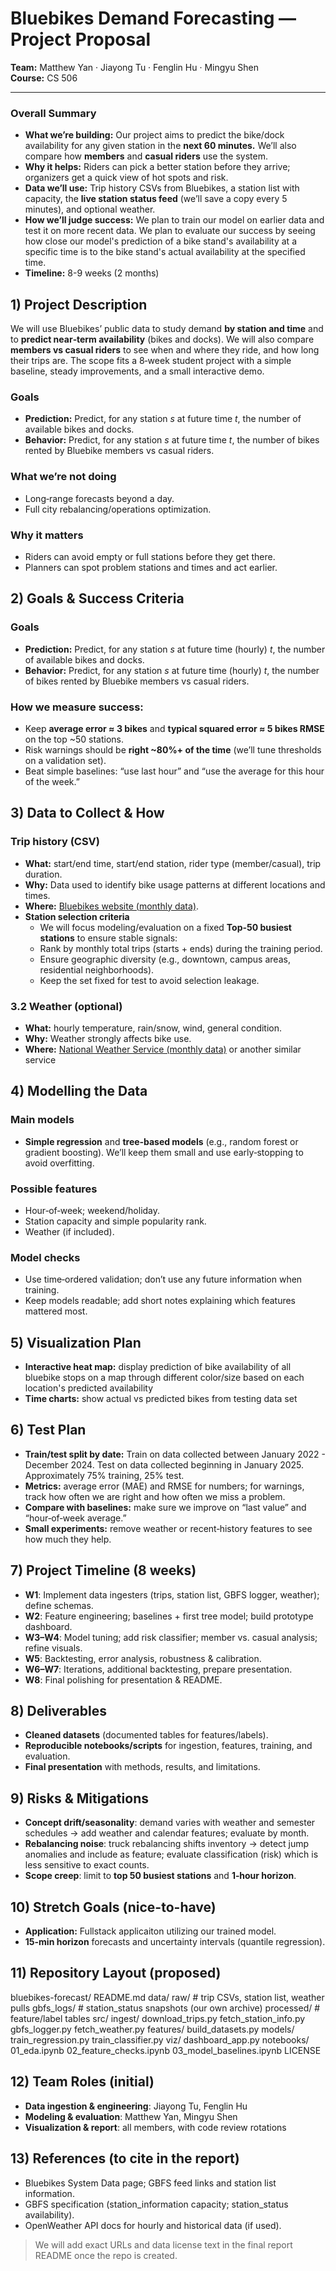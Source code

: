 # Bluebikes Demand Forecasting — Project Proposal

**Team:** Matthew Yan · Jiayong Tu · Fenglin Hu · Mingyu Shen  
**Course:** CS 506

---

### Overall Summary
- **What we’re building:** Our project aims to predict the bike/dock availability for any given station in the **next 60 minutes.** We’ll also compare how **members** and **casual riders** use the system.
- **Why it helps:** Riders can pick a better station before they arrive; organizers get a quick view of hot spots and risk.
- **Data we’ll use:** Trip history CSVs from Bluebikes, a station list with capacity, the **live station status feed** (we’ll save a copy every 5 minutes), and optional weather.
- **How we’ll judge success:** We plan to train our model on earlier data and test it on more recent data. We plan to evaluate our success by seeing how close our model's prediction of a bike stand's availability at a specific time is to the bike stand's actual availability at the specified time.
- **Timeline:** 8-9 weeks (2 months)


## 1) Project Description
We will use Bluebikes’ public data to study demand **by station and time** and to **predict near‑term availability** (bikes and docks). We will also compare **members vs casual riders** to see when and where they ride, and how long their trips are. The scope fits a 8‑week student project with a simple baseline, steady improvements, and a small interactive demo.

### Goals
- **Prediction:** Predict, for any station *s* at future time *t*, the number of available bikes and docks.
- **Behavior:** Predict, for any station *s* at future time *t*, the number of bikes rented by Bluebike members vs casual riders.

### What we’re **not** doing
- Long‑range forecasts beyond a day.
- Full city rebalancing/operations optimization.

### Why it matters
- Riders can avoid empty or full stations before they get there.
- Planners can spot problem stations and times and act earlier.

## 2) Goals & Success Criteria
### Goals
- **Prediction:** Predict, for any station *s* at future time (hourly) *t*, the number of available bikes and docks.
- **Behavior:** Predict, for any station *s* at future time (hourly) *t*, the number of bikes rented by Bluebike members vs casual riders.

### How we measure success:
- Keep **average error ≈ 3 bikes** and **typical squared error ≈ 5 bikes RMSE** on the top ~50 stations.
- Risk warnings should be **right ~80%+ of the time** (we’ll tune thresholds on a validation set).
- Beat simple baselines: “use last hour” and “use the average for this hour of the week.”

## 3) Data to Collect & How
### Trip history (CSV)
- **What:** start/end time, start/end station, rider type (member/casual), trip duration.
- **Why:** Data used to identify bike usage patterns at different locations and times.
- **Where:** [Bluebikes website (monthly data)](https://s3.amazonaws.com/hubway-data/index.html).
- **Station selection criteria**
  - We will focus modeling/evaluation on a fixed **Top-50 busiest stations** to ensure stable signals:
  - Rank by monthly total trips (starts + ends) during the training period.
  - Ensure geographic diversity (e.g., downtown, campus areas, residential neighborhoods).
  - Keep the set fixed for test to avoid selection leakage.

### 3.2 Weather (optional)
- **What:** hourly temperature, rain/snow, wind, general condition.
- **Why:** Weather strongly affects bike use.
- **Where:** [National Weather Service (monthly data)](https://www.weather.gov/wrh/climate?wfo=box) or another similar service

## 4) Modelling the Data
### Main models
- **Simple regression** and **tree‑based models** (e.g., random forest or gradient boosting). We’ll keep them small and use early‑stopping to avoid overfitting.

### Possible features
- Hour‑of‑week; weekend/holiday.  
- Station capacity and simple popularity rank.
- Weather (if included).

### Model checks
- Use time‑ordered validation; don’t use any future information when training.  
- Keep models readable; add short notes explaining which features mattered most.

## 5) Visualization Plan
- **Interactive heat map:** display prediction of bike availability of all bluebike stops on a map through different color/size based on each location's predicted availability
- **Time charts:** show actual vs predicted bikes from testing data set

## 6) Test Plan
- **Train/test split by date:** Train on data collected between January 2022 - December 2024. Test on data collected beginning in January 2025. Approximately 75% training, 25% test.
- **Metrics:** average error (MAE) and RMSE for numbers; for warnings, track how often we are right and how often we miss a problem.  
- **Compare with baselines:** make sure we improve on “last value” and “hour‑of‑week average.”  
- **Small experiments:** remove weather or recent‑history features to see how much they help.

## 7) Project Timeline (8 weeks)
* **W1**: Implement data ingesters (trips, station list, GBFS logger, weather); define schemas.
* **W2**: Feature engineering; baselines + first tree model; build prototype dashboard.
* **W3–W4**: Model tuning; add risk classifier; member vs. casual analysis; refine visuals.
* **W5**: Backtesting, error analysis, robustness & calibration.
* **W6–W7**: Iterations, additional backtesting, prepare presentation.
* **W8**: Final polishing for presentation & README.

## 8) Deliverables
- **Cleaned datasets** (documented tables for features/labels).  
- **Reproducible notebooks/scripts** for ingestion, features, training, and evaluation.  
- **Final presentation** with methods, results, and limitations.

## 9) Risks & Mitigations
- **Concept drift/seasonality**: demand varies with weather and semester schedules → add weather and calendar features; evaluate by month.  
- **Rebalancing noise**: truck rebalancing shifts inventory → detect jump anomalies and include as feature; evaluate classification (risk) which is less sensitive to exact counts.  
- **Scope creep**: limit to **top 50 busiest stations** and **1‑hour horizon**.

## 10) Stretch Goals (nice-to-have)
- **Application:** Fullstack applicaiton utilizing our trained model.
- **15-min horizon** forecasts and uncertainty intervals (quantile regression).

## 11) Repository Layout (proposed)
bluebikes-forecast/
  README.md
  data/
    raw/              # trip CSVs, station list, weather pulls
    gbfs_logs/        # station_status snapshots (our own archive)
    processed/        # feature/label tables
  src/
    ingest/
      download_trips.py
      fetch_station_info.py
      gbfs_logger.py
      fetch_weather.py
    features/
      build_datasets.py
    models/
      train_regression.py
      train_classifier.py
    viz/
      dashboard_app.py
  notebooks/
    01_eda.ipynb
    02_feature_checks.ipynb
    03_model_baselines.ipynb
  LICENSE

## 12) Team Roles (initial)
- **Data ingestion & engineering**: Jiayong Tu, Fenglin Hu  
- **Modeling & evaluation**: Matthew Yan, Mingyu Shen  
- **Visualization & report**: all members, with code review rotations

## 13) References (to cite in the report)
- Bluebikes System Data page; GBFS feed links and station list information.  
- GBFS specification (station_information capacity; station_status availability).  
- OpenWeather API docs for hourly and historical data (if used).

> We will add exact URLs and data license text in the final report README once the repo is created.

